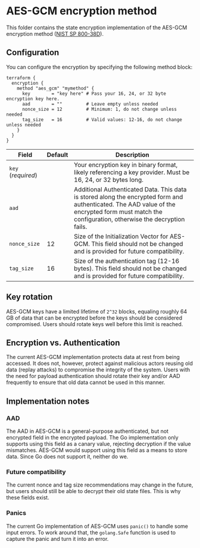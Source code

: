 # AES-GCM encryption method

This folder contains the state encryption implementation of the AES-GCM encryption method ([NIST SP 800-38D](https://csrc.nist.gov/pubs/sp/800/38/d/final)).

## Configuration

You can configure the encryption by specifying the following method block:

```hcl2
terraform {
  encryption {
    method "aes_gcm" "mymethod" {
      key        = "key here" # Pass your 16, 24, or 32 byte encryption key here.
      aad        = ""         # Leave empty unless needed
      nonce_size = 12         # Minimum: 1, do not change unless needed
      tag_size   = 16         # Valid values: 12-16, do not change unless needed
    }
  }
}
```

| Field              | Default | Description                                                                                                                                                                                      |
|--------------------|---------|--------------------------------------------------------------------------------------------------------------------------------------------------------------------------------------------------|
| `key` (*required*) |         | Your encryption key in binary format, likely referencing a key provider. Must be 16, 24, or 32 bytes long.                                                                                       |
| `aad`              |         | Additional Authenticated Data. This data is stored along the encrypted form and authenticated. The AAD value of the encrypted form must match the configuration, otherwise the decryption fails. |
| `nonce_size`       | 12      | Size of the Initialization Vector for AES-GCM. This field should not be changed and is provided for future compatibility.                                                                        |
| `tag_size`         | 16      | Size of the authentication tag (12-16 bytes). This field should not be changed and is provided for future compatibility.                                                                         |

## Key rotation

AES-GCM keys have a limited lifetime of `2^32` blocks, equaling roughly 64 GB of data that can be encrypted before the keys should be considered compromised. Users should rotate keys well before this limit is reached.

## Encryption vs. Authentication

The current AES-GCM implementation protects data at rest from being accessed. It does not, however, protect against malicious actors reusing old data (replay attacks) to compromise the integrity of the system. Users with the need for payload authentication should rotate their key and/or AAD frequently to ensure that old data cannot be used in this manner.

## Implementation notes

### AAD

The AAD in AES-GCM is a general-purpose authenticated, but not encrypted field in the encrypted payload. The Go implementation only supports using this field as a canary value, rejecting decryption if the value mismatches. AES-GCM would support using this field as a means to store data. Since Go does not support it, neither do we.

### Future compatibility

The current nonce and tag size recommendations may change in the future, but users should still be able to decrypt their old state files. This is why these fields exist.

### Panics

The current Go implementation of AES-GCM uses `panic()` to handle some input errors. To work around that, the `golang.Safe` function is used to capture the panic and turn it into an error.